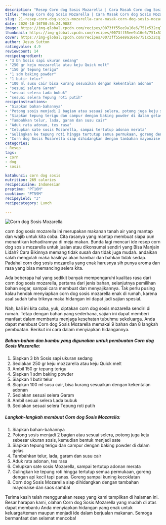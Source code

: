 ```yaml
---
description: "Resep Corn dog Sosis Mozarella | Cara Masak Corn dog Sosis Mozarella Yang Lezat"
title: "Resep Corn dog Sosis Mozarella | Cara Masak Corn dog Sosis Mozarella Yang Lezat"
slug: 21-resep-corn-dog-sosis-mozarella-cara-masak-corn-dog-sosis-mozarella-yang-lezat
date: 2020-10-16T00:56:24.908Z
image: https://img-global.cpcdn.com/recipes/0073ff55ee9a16e6/751x532cq70/corn-dog-sosis-mozarella-foto-resep-utama.jpg
thumbnail: https://img-global.cpcdn.com/recipes/0073ff55ee9a16e6/751x532cq70/corn-dog-sosis-mozarella-foto-resep-utama.jpg
cover: https://img-global.cpcdn.com/recipes/0073ff55ee9a16e6/751x532cq70/corn-dog-sosis-mozarella-foto-resep-utama.jpg
author: Jesus Sutton
ratingvalue: 4.9
reviewcount: 14
recipeingredient:
- "3 bh Sosis sapi ukuran sedang"
- "250 gr keju mozzarella atau keju Quick melt"
- "150 gr tepung terigu"
- "1 sdm baking powder"
- "1 butir telur"
- "100 ml susu cair bisa kurang sesuaikan dengan kekentalan adonan"
- "sesuai selera Garam"
- "sesuai selera Lada bubuk"
- "sesuai selera Tepung roti putih"
recipeinstructions:
- "Siapkan bahan-bahannya"
- "Potong sosis menjadi 2 bagian atau sesuai selera, potong juga keju sebesar ukuran sosis, kemudian bentuk menjadi sate"
- "Siapkan tepung terigu dan campur dengan baking powder di dalam gelas"
- "Tambahkan telur, lada, garam dan susu cair"
- "Aduk rata adonan, tes rasa"
- "Celupkan sate sosis Mozarella, sampai tertutup adonan merata"
- "Gulingkan ke tepung roti hingga tertutup semua permukaan, goreng dengan api kecil tapi panas. Goreng sampai kuning kecoklatan"
- "Corn dog Sosis Mozarella siap dihidangkan dengan tambahan mayonaise dan saos sambal"
categories:
- Resep
tags:
- corn
- dog
- sosis

katakunci: corn dog sosis 
nutrition: 269 calories
recipecuisine: Indonesian
preptime: "PT16M"
cooktime: "PT59M"
recipeyield: "3"
recipecategory: Lunch

---
```



![Corn dog Sosis Mozarella](https://img-global.cpcdn.com/recipes/0073ff55ee9a16e6/751x532cq70/corn-dog-sosis-mozarella-foto-resep-utama.jpg)


corn dog sosis mozarella ini merupakan makanan tanah air yang mantap dan wajib untuk kita coba. Cita rasanya yang mantap membuat siapa pun menantikan kehadirannya di meja makan.
Bunda lagi mencari ide resep corn dog sosis mozarella untuk jualan atau dikonsumsi sendiri yang Bisa Manjain Lidah? Cara Bikinnya memang tidak susah dan tidak juga mudah. andaikan salah mengolah maka hasilnya akan hambar dan bahkan tidak sedap. Padahal corn dog sosis mozarella yang enak harusnya sih punya aroma dan rasa yang bisa memancing selera kita.

Ada beberapa hal yang sedikit banyak mempengaruhi kualitas rasa dari corn dog sosis mozarella, pertama dari jenis bahan, selanjutnya pemilihan bahan segar, sampai cara membuat dan menyajikannya. Tak perlu pusing kalau hendak menyiapkan corn dog sosis mozarella enak di rumah, karena asal sudah tahu triknya maka hidangan ini dapat jadi sajian spesial.




Nah, kali ini kita coba, yuk, ciptakan corn dog sosis mozarella sendiri di rumah. Tetap dengan bahan yang sederhana, sajian ini dapat memberi manfaat dalam membantu menjaga kesehatan tubuhmu sekeluarga. Anda dapat membuat Corn dog Sosis Mozarella memakai 9 bahan dan 8 langkah pembuatan. Berikut ini cara dalam menyiapkan hidangannya.

<!--inarticleads1-->

##### Bahan-bahan dan bumbu yang digunakan untuk pembuatan Corn dog Sosis Mozarella:

1. Siapkan 3 bh Sosis sapi ukuran sedang
1. Sediakan 250 gr keju mozzarella atau keju Quick melt
1. Ambil 150 gr tepung terigu
1. Siapkan 1 sdm baking powder
1. Siapkan 1 butir telur
1. Siapkan 100 ml susu cair, bisa kurang sesuaikan dengan kekentalan adonan
1. Sediakan sesuai selera Garam
1. Ambil sesuai selera Lada bubuk
1. Sediakan sesuai selera Tepung roti putih




<!--inarticleads2-->

##### Langkah-langkah membuat Corn dog Sosis Mozarella:

1. Siapkan bahan-bahannya
1. Potong sosis menjadi 2 bagian atau sesuai selera, potong juga keju sebesar ukuran sosis, kemudian bentuk menjadi sate
1. Siapkan tepung terigu dan campur dengan baking powder di dalam gelas
1. Tambahkan telur, lada, garam dan susu cair
1. Aduk rata adonan, tes rasa
1. Celupkan sate sosis Mozarella, sampai tertutup adonan merata
1. Gulingkan ke tepung roti hingga tertutup semua permukaan, goreng dengan api kecil tapi panas. Goreng sampai kuning kecoklatan
1. Corn dog Sosis Mozarella siap dihidangkan dengan tambahan mayonaise dan saos sambal




Terima kasih telah menggunakan resep yang kami tampilkan di halaman ini. Besar harapan kami, olahan Corn dog Sosis Mozarella yang mudah di atas dapat membantu Anda menyiapkan hidangan yang enak untuk keluarga/teman maupun menjadi ide dalam berjualan makanan. Semoga bermanfaat dan selamat mencoba!
